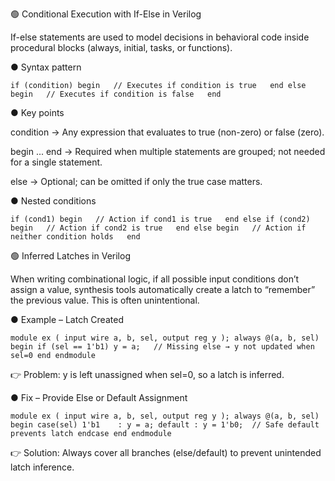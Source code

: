 🟢 Conditional Execution with If-Else in Verilog

If-else statements are used to model decisions in behavioral code inside procedural blocks (always, initial, tasks, or functions).

● Syntax pattern

``if (condition) begin  
   // Executes if condition is true  
end else begin  
   // Executes if condition is false  
end``


● Key points

condition → Any expression that evaluates to true (non-zero) or false (zero).

begin ... end → Required when multiple statements are grouped; not needed for a single statement.

else → Optional; can be omitted if only the true case matters.

● Nested conditions

``if (cond1) begin  
   // Action if cond1 is true  
end else if (cond2) begin  
   // Action if cond2 is true  
end else begin  
   // Action if neither condition holds  
end``

🟢 Inferred Latches in Verilog

When writing combinational logic, if all possible input conditions don’t assign a value, synthesis tools automatically create a latch to “remember” the previous value. This is often unintentional.

● Example – Latch Created

``module ex (
    input wire a, b, sel,
    output reg y
);
    always @(a, b, sel) begin
        if (sel == 1'b1)
            y = a;   // Missing else → y not updated when sel=0
    end
endmodule``


👉 Problem: y is left unassigned when sel=0, so a latch is inferred.


● Fix – Provide Else or Default Assignment

``module ex (
    input wire a, b, sel,
    output reg y
);
    always @(a, b, sel) begin
        case(sel)
            1'b1    : y = a;
            default : y = 1'b0;  // Safe default prevents latch
        endcase
    end
endmodule``

👉 Solution: Always cover all branches (else/default) to prevent unintended latch inference.
